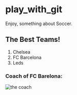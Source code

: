 # play_with_git
Enjoy, something about Soccer.

## The Best Teams!

1. Chelsea
2. FC Barcelona
3. Leds

### Coach of FC Barelona:
![the coach](monkey.jpg)
